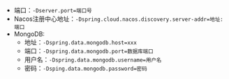 - 端口：`-Dserver.port=端口号`
- Nacos注册中心地址：`-Dspring.cloud.nacos.discovery.server-addr=地址:端口`
- MongoDB:
	- 地址：`-Dspring.data.mongodb.host=xxx`
	- 端口：`-Dspring.data.mongodb.port=数据库端口`
	- 用户名：`-Dspring.data.mongodb.username=用户名`
	- 密码：`-Dsping.data.mongodb.password=密码`